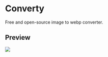 # Converty

Free and open-source image to webp converter.

## Preview

![](https://converty-2.vercel.app/preview.png)
